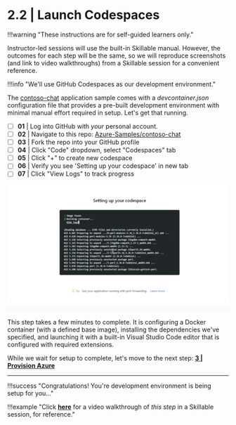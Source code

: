 # 2.2 | Launch Codespaces 

!!!warning "These instructions are for self-guided learners only."

Instructor-led sessions will use the built-in Skillable manual. However, the outcomes for each step will be the same, so we will reproduce screenshots (and link to video walkthroughs) from a Skillable session for a convenient reference.

!!!info "We'll use GitHub Codespaces as our development environment."

The [contoso-chat](https://aka.ms/aitour/contoso-chat) application sample comes with a _devcontainer.json_ configuration file that provides a pre-built development environment with minimal manual effort required in setup. Let's get that running.

 - [ ] **01** | Log into GitHub with _your_ personal account.
 - [ ] **02** | Navigate to this repo: [Azure-Samples/contoso-chat](https://aka.ms/aitour/contoso-chat)
 - [ ] **03** | Fork the repo into your GitHub profile
 - [ ] **04** | Click "Code" dropdown, select "Codespaces" tab
 - [ ] **05** | Click "+" to create new codespace
 - [ ] **06** | Verify you see 'Setting up your codespace' in new tab
 - [ ] **07** | Click "View Logs" to track progress

![Launch Codespaces](./../../img/workshop/02-launch-codespaces.png)

This step takes a few minutes to complete. It is configuring a Docker container (with a defined base image), installing the dependencies we've specified, and launching it with a built-in Visual Studio Code editor that is configured with required extensions.

While we wait for setup to complete, let's move to the next step: [**3 | Provision Azure**](./../3%20|%20Provision%20Azure/03-create-airesource.md)

---

!!!success "Congratulations! You're development environment is being setup for you..."

!!!example "Click [**here**](https://youtu.be/1Z4sgjXTKkU?t=165) for a video walkthrough of _this step_ in a Skillable session, for reference."




